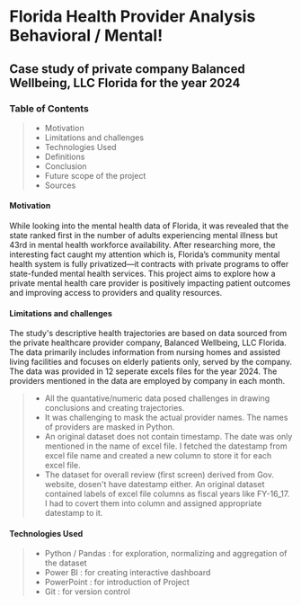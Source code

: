 # Florida Health Provider Analysis Behavioral / Mental!

## Case study of private company Balanced Wellbeing, LLC Florida for the year 2024

### Table of Contents
> - Motivation
> - Limitations and challenges
> - Technologies Used
> - Definitions
> - Conclusion
> - Future scope of the project
> - Sources

#### Motivation
While looking into the mental health data of Florida, it was revealed that the state ranked first in the number of adults experiencing mental illness but 43rd in mental health workforce availability. After researching more, the interesting fact caught my attention which is, Florida’s community mental health system is fully privatized—it contracts with private programs to offer state-funded mental health services. This project aims to explore how a private mental health care provider is positively impacting patient outcomes and improving access to providers and quality resources.

#### Limitations and challenges
The study's descriptive health trajectories are based on data sourced from the private healthcare provider company, Balanced Wellbeing, LLC Florida. The data primarily includes information from nursing homes and assisted living facilities and focuses on elderly patients only, served by the company. The data was provided in 12 seperate excels files for the year 2024. The providers mentioned in the data are employed by company in each month. 
> - All the quantative/numeric data posed challenges in drawing conclusions and creating trajectories.
> - It was challenging to mask the actual provider names. The names of providers are masked in Python.
> - An original dataset does not contain timestamp. The date was only mentioned in the name of excel file. I fetched the datestamp from excel file name and created a new column to store it for each excel file.
> - The dataset for overall review (first screen) derived from Gov. website, dosen't have datestamp either. An original dataset contained labels of excel file columns as fiscal years like FY-16_17. I had to covert them into column and assigned appropriate datestamp to it.

#### Technologies Used
> - Python / Pandas : for exploration, normalizing and aggregation of the dataset
> - Power BI : for creating interactive dashboard
> - PowerPoint : for introduction of Project
> - Git : for version control
